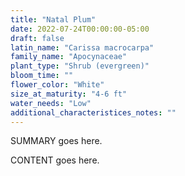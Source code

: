 ```yaml
---
title: "Natal Plum"
date: 2022-07-24T00:00:00-05:00
draft: false
latin_name: "Carissa macrocarpa"
family_name: "Apocynaceae"
plant_type: "Shrub (evergreen)"
bloom_time: ""
flower_color: "White"
size_at_maturity: "4-6 ft"
water_needs: "Low"
additional_characteristices_notes: ""
---
```


SUMMARY goes here.

<!--more-->

CONTENT goes here.